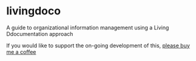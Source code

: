 # livingdoco
A guide to organizational information management using a Living Ddocumentation approach

If you would like to support the on-going development of this, [please buy me a coffee](https://www.buymeacoffee.com/andrewd)

